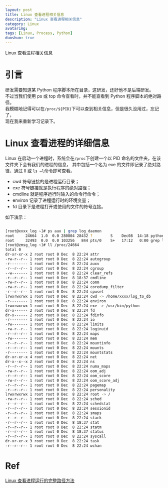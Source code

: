 ```yaml
---
layout: post
title: Linux 查看进程相关信息
description: "Linux 查看进程相关信息"
category: Linux
avatarimg:
tags: [Linux, Process, Python]
duoshuo: true
---
```



Linux 查看进程相关信息

# 引言

研发需要知道某 Python 程序脚本所在目录，这研发，还好他不是后端研发。  
不过当我们使用 ps 或 top 命令查看时，并不能查看到 Python 程序脚本的绝对路径。  
我模糊地记得可以在`/proc/${PID}`下可以查到相关信息，但是很久没用过，忘记了，  
现在我来重新学习记录下。  

# Linux 查看进程的详细信息

Linux 在启动一个进程时，系统会在`/proc`下创建一个以 PID 命名的文件夹，在该文件夹下会有我们的进程的信息，
其中包括一个名为 exe 的文件即记录了绝对路径，通过 ll 或 `ls –l`命令即可查看。

* cwd 符号链接的是进程运行目录；
* exe 符号链接就是执行程序的绝对路径；
* cmdline 就是程序运行时输入的命令行命令；
* environ 记录了进程运行时的环境变量；
* fd 目录下是进程打开或使用的文件的符号连接。

如下演示：

```bash

[root@xxxx_log ~]# ps aux | grep log_daemon
root     24664  1.0  0.0 280804 28432 ?        S    Dec08  14:18 python log_daemon.py start
root     32493  0.0  0.0 103256   844 pts/0    S+   17:12   0:00 grep log_daemon
[root@zmsg_log ~]# ll /proc/24664
total 0
dr-xr-xr-x 2 root root 0 Dec  8 22:24 attr
-rw-r--r-- 1 root root 0 Dec  8 22:24 autogroup
-r-------- 1 root root 0 Dec  8 22:24 auxv
-r--r--r-- 1 root root 0 Dec  8 22:24 cgroup
--w------- 1 root root 0 Dec  8 22:24 clear_refs
-r--r--r-- 1 root root 0 Dec  8 18:37 cmdline
-rw-r--r-- 1 root root 0 Dec  8 22:24 comm
-rw-r--r-- 1 root root 0 Dec  8 22:24 coredump_filter
-r--r--r-- 1 root root 0 Dec  8 22:24 cpuset
lrwxrwxrwx 1 root root 0 Dec  8 22:24 cwd -> /home/xxxx/log_to_db		# Python 脚本在此目录下
-r-------- 1 root root 0 Dec  8 22:24 environ
lrwxrwxrwx 1 root root 0 Dec  8 22:24 exe -> /usr/bin/python
dr-x------ 2 root root 0 Dec  8 22:24 fd
dr-x------ 2 root root 0 Dec  8 22:24 fdinfo
-r-------- 1 root root 0 Dec  8 22:24 io
-rw------- 1 root root 0 Dec  8 22:24 limits
-rw-r--r-- 1 root root 0 Dec  8 22:24 loginuid
-r--r--r-- 1 root root 0 Dec  8 22:24 maps
-rw------- 1 root root 0 Dec  8 22:24 mem
-r--r--r-- 1 root root 0 Dec  8 22:24 mountinfo
-r--r--r-- 1 root root 0 Dec  8 22:24 mounts
-r-------- 1 root root 0 Dec  8 22:24 mountstats
dr-xr-xr-x 4 root root 0 Dec  8 22:24 net
dr-x--x--x 2 root root 0 Dec  8 22:24 ns
-r--r--r-- 1 root root 0 Dec  8 22:24 numa_maps
-rw-r--r-- 1 root root 0 Dec  8 22:24 oom_adj
-r--r--r-- 1 root root 0 Dec  8 22:24 oom_score
-rw-r--r-- 1 root root 0 Dec  8 22:24 oom_score_adj
-r--r--r-- 1 root root 0 Dec  8 22:24 pagemap
-r--r--r-- 1 root root 0 Dec  8 22:24 personality
lrwxrwxrwx 1 root root 0 Dec  8 22:24 root -> /
-rw-r--r-- 1 root root 0 Dec  8 22:24 sched
-r--r--r-- 1 root root 0 Dec  8 22:24 schedstat
-r--r--r-- 1 root root 0 Dec  8 22:24 sessionid
-r--r--r-- 1 root root 0 Dec  8 22:24 smaps
-r--r--r-- 1 root root 0 Dec  8 22:24 stack
-r--r--r-- 1 root root 0 Dec  8 18:37 stat
-r--r--r-- 1 root root 0 Dec  8 22:24 statm
-r--r--r-- 1 root root 0 Dec  8 18:37 status
-r--r--r-- 1 root root 0 Dec  8 22:24 syscall
dr-xr-xr-x 3 root root 0 Dec  8 22:24 task
-r--r--r-- 1 root root 0 Dec  8 22:24 wchan

```    

# Ref
[Linux 查看进程运行的完整路径方法](http://lovesoo.org/view-processes-running-linux-full-path-method.html)  
